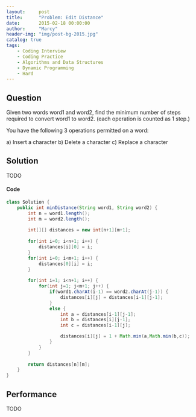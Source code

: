 ```yaml
---
layout:     post
title:      "Problem: Edit Distance"
date:       2015-02-18 00:00:00
author:     "Marcy"
header-img: "img/post-bg-2015.jpg"
catalog: true
tags:
    - Coding Interview
    - Coding Practice
    - Algorithms and Data Structures
    - Dynamic Programming
    - Hard
---
```


## Question

Given two words word1 and word2, find the minimum number of steps required to convert word1 to word2. (each operation is counted as 1 step.)

You have the following 3 operations permitted on a word:

a) Insert a character
b) Delete a character
c) Replace a character

## Solution
TODO

#### Code
```java
class Solution {
    public int minDistance(String word1, String word2) {
        int n = word1.length();
        int m = word2.length();
        
        int[][] distances = new int[n+1][m+1];
        
        for(int i=0; i<n+1; i++) {
            distances[i][0] = i;
        }
        for(int i=0; i<m+1; i++) {
            distances[0][i] = i;
        }
        
        for(int i=1; i<n+1; i++) {
            for(int j=1; j<m+1; j++) {
                if(word1.charAt(i-1) == word2.charAt(j-1)) {
                    distances[i][j] = distances[i-1][j-1];
                }
                else { 
                    int a = distances[i-1][j-1];
                    int b = distances[i][j-1];
                    int c = distances[i-1][j];

                    distances[i][j] = 1 + Math.min(a,Math.min(b,c));
                }
            }
        }
        
        return distances[n][m];
    }
}
```

## Performance
TODO
